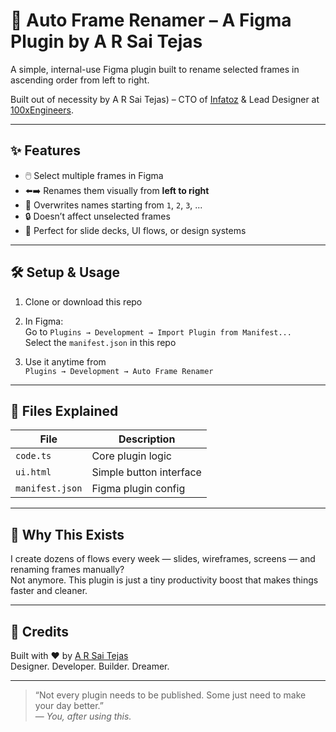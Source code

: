 # 🔢 Auto Frame Renamer – A Figma Plugin by A R Sai Tejas

A simple, internal-use Figma plugin built to rename selected frames in ascending order from left to right.

Built out of necessity by A R Sai Tejas) – CTO of [Infatoz](https://infatoz.com) & Lead Designer at [100xEngineers](https://100xengineers.com).

---

## ✨ Features

- 🖱️ Select multiple frames in Figma
- ⬅️➡️ Renames them visually from **left to right**
- 🔁 Overwrites names starting from `1`, `2`, `3`, ...
- 🔒 Doesn’t affect unselected frames
- 🤖 Perfect for slide decks, UI flows, or design systems

---

## 🛠️ Setup & Usage

1. Clone or download this repo
2. In Figma:  
   Go to `Plugins → Development → Import Plugin from Manifest...`  
   Select the `manifest.json` in this repo

3. Use it anytime from  
   `Plugins → Development → Auto Frame Renamer`

---

## 📁 Files Explained

| File         | Description                        |
|--------------|------------------------------------|
| `code.ts`    | Core plugin logic                  |
| `ui.html`    | Simple button interface            |
| `manifest.json` | Figma plugin config             |

---

## 💬 Why This Exists

I create dozens of flows every week — slides, wireframes, screens — and renaming frames manually?  
Not anymore. This plugin is just a tiny productivity boost that makes things faster and cleaner.

---

## 🧠 Credits

Built with ❤️ by [A R Sai Tejas](https://github.com/Saitejas21)  
Designer. Developer. Builder. Dreamer.

---

> “Not every plugin needs to be published. Some just need to make your day better.”  
> — *You, after using this.*
